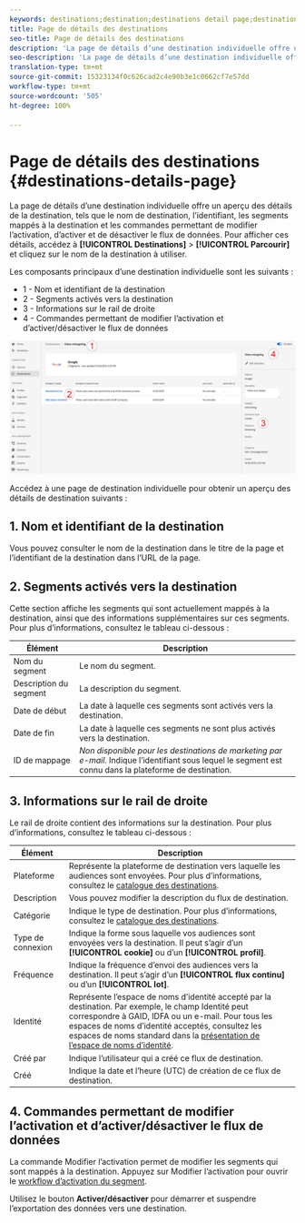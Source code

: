 ```yaml
---
keywords: destinations;destination;destinations detail page;destinations details page
title: Page de détails des destinations
seo-title: Page de détails des destinations
description: 'La page de détails d’une destination individuelle offre un aperçu des détails de la destination, tels que le nom de destination, l’identifiant, les segments mappés à la destination et les commandes permettant de modifier l’activation, d’activer et de désactiver le flux de données. '
seo-description: 'La page de détails d’une destination individuelle offre un aperçu des détails de la destination, tels que le nom de destination, l’identifiant, les segments mappés à la destination et les commandes permettant de modifier l’activation, d’activer et de désactiver le flux de données. '
translation-type: tm+mt
source-git-commit: 15323134f0c626cad2c4e90b3e1c0662cf7e57dd
workflow-type: tm+mt
source-wordcount: '505'
ht-degree: 100%

---
```



# Page de détails des destinations {#destinations-details-page}

La page de détails d’une destination individuelle offre un aperçu des détails de la destination, tels que le nom de destination, l’identifiant, les segments mappés à la destination et les commandes permettant de modifier l’activation, d’activer et de désactiver le flux de données. Pour afficher ces détails, accédez à **[!UICONTROL Destinations]** > **[!UICONTROL Parcourir]** et cliquez sur le nom de la destination à utiliser.

Les composants principaux d’une destination individuelle sont les suivants :

* 1 - Nom et identifiant de la destination
* 2 - Segments activés vers la destination
* 3 - Informations sur le rail de droite
* 4 - Commandes permettant de modifier l’activation et d’activer/désactiver le flux de données

![Page de destinations numérotée](/help/rtcdp/destinations/assets/destination-page-numbered.png)

Accédez à une page de destination individuelle pour obtenir un aperçu des détails de destination suivants :

## 1. Nom et identifiant de la destination

Vous pouvez consulter le nom de la destination dans le titre de la page et l’identifiant de la destination dans l’URL de la page.

## 2. Segments activés vers la destination

Cette section affiche les segments qui sont actuellement mappés à la destination, ainsi que des informations supplémentaires sur ces segments. Pour plus d’informations, consultez le tableau ci-dessous :

| Élément | Description |
---------|----------|
| Nom du segment | Le nom du segment. |
| Description du segment | La description du segment. |
| Date de début | La date à laquelle ces segments sont activés vers la destination. |
| Date de fin | La date à laquelle ces segments ne sont plus activés vers la destination. |
| ID de mappage | *Non disponible pour les destinations de marketing par e-mail*. Indique l’identifiant sous lequel le segment est connu dans la plateforme de destination. |

## 3. Informations sur le rail de droite

Le rail de droite contient des informations sur la destination. Pour plus d’informations, consultez le tableau ci-dessous :

| Élément | Description |
---------|----------|
| Plateforme | Représente la plateforme de destination vers laquelle les audiences sont envoyées. Pour plus d’informations, consultez le [catalogue des destinations](/help/rtcdp/destinations/destinations-catalog.md). |
| Description | Vous pouvez modifier la description du flux de destination. |
| Catégorie | Indique le type de destination. Pour plus d’informations, consultez le [catalogue des destinations](/help/rtcdp/destinations/destinations-catalog.md). |
| Type de connexion | Indique la forme sous laquelle vos audiences sont envoyées vers la destination. Il peut s’agir d’un **[!UICONTROL cookie]** ou d’un **[!UICONTROL profil]**. |
| Fréquence | Indique la fréquence d’envoi des audiences vers la destination. Il peut s’agir d’un **[!UICONTROL flux continu]** ou d’un **[!UICONTROL lot]**. |
| Identité | Représente l’espace de noms d’identité accepté par la destination. Par exemple, le champ Identité peut correspondre à GAID, IDFA ou un e-mail. Pour tous les espaces de noms d’identité acceptés, consultez les espaces de noms standard dans la [présentation de l’espace de noms d’identité](../../identity-service/namespaces.md). |
| Créé par | Indique l’utilisateur qui a créé ce flux de destination. |
| Créé | Indique la date et l’heure (UTC) de création de ce flux de destination. |

## 4. Commandes permettant de modifier l’activation et d’activer/désactiver le flux de données

La commande Modifier l’activation permet de modifier les segments qui sont mappés à la destination. Appuyez sur Modifier l’activation pour ouvrir le [workflow d’activation du segment](/help/rtcdp/destinations/activate-destinations.md).

Utilisez le bouton **Activer/désactiver** pour démarrer et suspendre l’exportation des données vers une destination.